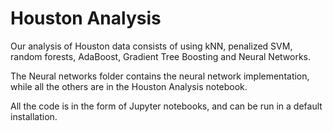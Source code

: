 # Houston Analysis

Our analysis of Houston data consists of using kNN, penalized SVM, random forests, AdaBoost, Gradient Tree Boosting and Neural Networks.

The Neural networks folder contains the neural network implementation, while all the others are in the Houston Analysis notebook.

All the code is in the form of Jupyter notebooks, and can be run in a default installation.
